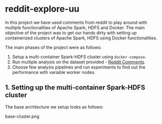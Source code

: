 # reddit-explore-uu
In this project we have used comments from reddit to play around with multiple functionalities of Apache Spark, HDFS and Docker. The main objective of the project was to get our hands dirty with setting up containerized clusters of Apache Spark, HDFS using Docker functionalities.

The main phases of the project were as follows:

1. Setup a multi-container Spark-HDFS cluster using ```docker-compose```.
2. Run multiple analysis on the dataset provided - [Reddit Comments](https://files.pushshift.io/reddit/comments/ "Reddict comments").
3. Choose few analysis pipelines and run experiments to find out the performance with variable worker nodes.

## 1. Setting up the multi-container Spark-HDFS cluster

The base architecture we setup looks as follows:

base-cluster.png
